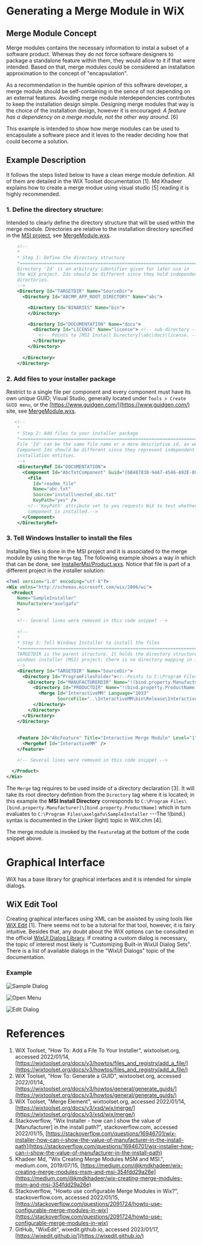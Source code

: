 ﻿# Generating a Merge Module in WiX

## Merge Module Concept
Merge modules contains the necessary information to instal a subset of a software product. Whereas they do not force software designers to 
package a standalone feature within them, they would allow to it if that were intended. Based on that, merge modules could be considered an 
installation approximation to the concept of "encapsulation". 

As a recommendation in the humble opinion of this software developer, a merge module should be self-containing in the sence of not depending
on an external features. Avoiding merge module interdependencies contributes to keep the installation design simple. Designing merge modules
that way is the choice of the installation design, however it is encouraged: *A feature has a dependency on a merge module, not the other way
around.* [6]

This example is intended to show how merge modules can be used to encapsulate a software piece and it leves to the reader deciding how that 
could become a solution.


## Example Description
It follows the steps listed below to have a clean merge module definition. All of them are detailed in the WiX Toolset documentation [1].
Md Khadeer explains how to create a merge modue using visual studio [5] reading it is highly recommended.

### 1. Define the directory structure: 
Intended to clearly define the directory structure that will be used within the merge module. Directories are relative to the installation 
directory specified in the [MSI project](InstallerMsi), see [MergeModule.wxs](MergeModule.wxs).
```xml
    <!--
    *
    * Step 1: Define the directory structure
    *==========================================================================
    Directory 'Id' is an arbitrary identifier given for later use in
    the WiX project. Ids should be different since they hold independent 
    directories.
    -->
    <Directory Id="TARGETDIR" Name="SourceDir">
      <Directory Id="ABCMM_APP_ROOT_DIRECTORY" Name="abc">

        <Directory Id="BINARIES" Name="bin">
        </Directory>

        <Directory Id="DOCUMENTATION" Name="docs">
          <Directory Id="LICENSE" Name="license"> <!-- sub-directory -->
            <!-- Points to [MSI Install Directory]\abc\docs\license. -->
          </Directory>
        </Directory>
        
      </Directory>
    </Directory>
```

### 2. Add files to your installer package
Restrict to a single file per component and every component must have its own unique GUID; Visual Studio, generally located under 
`Tools > Create GUID menu`, or the [https://www.guidgen.com/](https://www.guidgen.com/) site, see [MergeModule.wxs](MergeModule.wxs).
```xml
   <!--
    *
    * Step 2: Add files to your installer package
    *==========================================================================
    File 'Id' can be the same file name or a more descriptive id, as well.
    Component Ids should be different since they represent independent 
    installation entities.
    -->
    <DirectoryRef Id="DOCUMENTATION">
      <Component Id="AbcTxtComponent" Guid="{6B487838-94A7-4546-A92E-8CD6C7BE2C53}">
        <File 
          Id="readme_file" 
          Name="abc.txt" 
          Source="install\nested_abc.txt" 
          KeyPath="yes" />
        <!--'KeyPath' attribute set to yes requests WiX to test whether 
        component is installed.-->
      </Component>
    </DirectoryRef>
```

### 3. Tell Windows Installer to install the files
Installing files is done in the MSI project and it is associated to the merge module by using the `Merge` tag. The following example
shows a way in which that can be done, see [InstallerMsi/Product.wxs](https://github.com/axelgafu/WinInstallX/blob/master/InstallerMsi/Product.wxs). 
Notice that file is part of a different project in the installer solution:
```xml
<?xml version="1.0" encoding="utf-8"?>
<Wix xmlns="http://schemas.microsoft.com/wix/2006/wi">
  <Product 
    Name="SampleInstaller" 
    Manufacturer="axelgafu" 
    >
    
    <!-- Several lines were removed in this code snippet -->
    
    <!--
    *
    * Step 3: Tell Windows Installer to install the files
    *==========================================================================
    TARGETDIR is the parent structure. It holds the directory structure of the
    windows installer (MSI) project; there is no directory mapping in it yet.
    -->
    <Directory Id="TARGETDIR" Name="SourceDir">
      <Directory Id="ProgramFilesFolder"><!--Points to C:\Program Files-->
        <Directory Id="MANUFACTURERDIR" Name="!(bind.property.Manufacturer)">
          <Directory Id="PRODUCTDIR" Name="!(bind.property.ProductName)">
            <Merge Id="InteractiveMM" Language="1033" 
                   SourceFile="..\InteractiveMM\bin\Release\InteractiveMM.msm" DiskId="1" />
          </Directory>
        </Directory>
      </Directory>
    </Directory>
    
    
    <Feature Id="AbcFeature" Title="Interactive Merge Module" Level="1">      
      <MergeRef Id="InteractiveMM" />
    </Feature>

    <!-- Several lines were removed in this code snippet -->

  </Product>
</Wix>
```
The `Merge` tag requires to be used inside of a directory declaration [3]. It will take its root directory defintion from the `Directory`
tag where it is located; in this example the **MSI Install Directory** corresponds to `C:\Program Files\[bind.property.Manufacturer]\[bind.property.ProductName]`
which in turn evaluates to `C:\Program Files\axelgafu\SampleInstaller` ---The !(bind.) syntax is documented in the Linker (light) topic in WiX.chm [4].

The merge module is invoked by the `Feature`tag at the bottom of the code snippet above. 

# Graphical Interface
WiX has a base library for graphical interfaces and it is intended for simple dialogs.

## WiX Edit Tool
Creating graphical interfaces using XML can be assisted by using tools like [WiX Edit](https://wixedit.github.io/) [1]. There seems not to be a tutorial for
that tool, however, it is fairy intuitive. Besides that, any doubt about the WiX options can be consulted in the official [WixUI Dialog Library](https://wixtoolset.org/docs/v3/wixui/).
If creating a custom dialog is necessary, the topic of interest most likely is "Customizing Built-in WixUI Dialog Sets". There is a list of available dialogs
in the "WixUI Dialogs" topic of the documentation.

### Example
![Sample Dialog](SampleDialog.bmp)

![Open Menu](WiXEdit_Open.png)

![Edit Dialog](WixEdit_Edit-SampleDialog.png)


# References
1. WiX Toolset, "How To: Add a File To Your Installer", wixtoolset.org, accessed 2022/01/14, [https://wixtoolset.org/docs/v3/howtos/files_and_registry/add_a_file/](https://wixtoolset.org/docs/v3/howtos/files_and_registry/add_a_file/)
2. WiX Toolset, "How To: Generate a GUID", wixtoolset.org, accessed 2022/01/14, [https://wixtoolset.org/docs/v3/howtos/general/generate_guids/](https://wixtoolset.org/docs/v3/howtos/general/generate_guids/)
3. WiX Toolset, "Merge Element", wixtoolset.org, accessed 2022/01/14, [https://wixtoolset.org/docs/v3/xsd/wix/merge/](https://wixtoolset.org/docs/v3/xsd/wix/merge/)
4. Stackoverflow, "Wix Installer - how can I show the value of [Manufacturer] in the install path?", stackoverflow.com, accessed 2022/01/15, [https://stackoverflow.com/questions/16946701/wix-installer-how-can-i-show-the-value-of-manufacturer-in-the-install-path](https://stackoverflow.com/questions/16946701/wix-installer-how-can-i-show-the-value-of-manufacturer-in-the-install-path)
5. Khadeer Md, "Wix Creating Merge Modules MSM and MSI.", medium.com, 2019/07/15,  [https://medium.com/@kmdkhadeer/wix-creating-merge-modules-msm-and-msi-354fdd29a26e](https://medium.com/@kmdkhadeer/wix-creating-merge-modules-msm-and-msi-354fdd29a26e)
6. Stackoverflow, "Howto use configurable Merge Modules in Wix?", stackoverflow.com, accessed 2022/01/15, [https://stackoverflow.com/questions/2091724/howto-use-configurable-merge-modules-in-wix](https://stackoverflow.com/questions/2091724/howto-use-configurable-merge-modules-in-wix)
7. GitHub, "WixEdit", wixedit.github.io, accessed 2023/01/17, [https://wixedit.github.io/](https://wixedit.github.io/)


